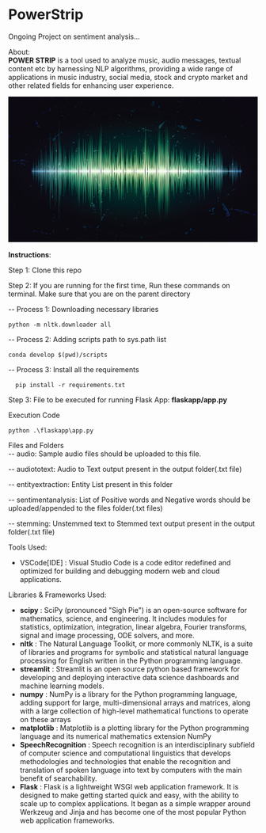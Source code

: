 # PowerStrip 
Ongoing Project on sentiment analysis...

About:<br>
<b>POWER STRIP</b> is a tool used to analyze music, audio messages, textual content etc by harnessing NLP algorithms, providing a wide range of applications in music industry, social media, stock and crypto market and other related fields for enhancing user experience. <br>

<img src="images/Audio-Waveforms-Featued-Image.jpg">

<b>Instructions</b>:<br>

Step 1:
Clone this repo <br>


Step 2:
If you are running for the first time, Run these commands on terminal. Make sure that you are on the parent directory  <br>

-- Process 1: Downloading necessary libraries 
   
    python -m nltk.downloader all
-- Process 2: Adding scripts path to sys.path list    
    
    conda develop $(pwd)/scripts
-- Process 3: Install all the requirements
      
      pip install -r requirements.txt
Step 3:
File to be executed for running Flask App: <b>flaskapp/app.py</b> <br>

Execution Code
    
    python .\flaskapp\app.py

Files and Folders<br>
-- audio: Sample audio files should be uploaded to this file.<br>

-- audiototext: Audio to Text output present in the output folder(.txt file)<br>

-- entityextraction: Entity List present in this folder<br>

-- sentimentanalysis: List of Positive words and Negative words should be uploaded/appended to the files folder(.txt files)<br>

-- stemming: Unstemmed text to Stemmed text output present in the output folder(.txt file)<br>



Tools Used:<br>
- VSCode[IDE] : Visual Studio Code is a code editor redefined and optimized for building and debugging modern web and cloud applications.<br>

Libraries & Frameworks Used:<br>
- <b>scipy</b> : SciPy (pronounced "Sigh Pie") is an open-source software for mathematics, science, and engineering. It includes modules for statistics, optimization, integration, linear algebra, Fourier transforms, signal and image processing, ODE solvers, and more.<br>
- <b>nltk</b> : The Natural Language Toolkit, or more commonly NLTK, is a suite of libraries and programs for symbolic and statistical natural language processing for English written in the Python programming language.<br>
- <b>streamlit</b> : Streamlit is an open source python based framework for developing and deploying interactive data science dashboards and machine learning models.<br>
- <b>numpy</b> : NumPy is a library for the Python programming language, adding support for large, multi-dimensional arrays and matrices, along with a large collection of high-level mathematical functions to operate on these arrays<br>
- <b>matplotlib</b> : Matplotlib is a plotting library for the Python programming language and its numerical mathematics extension NumPy<br>
- <b>SpeechRecognition</b> : Speech recognition is an interdisciplinary subfield of computer science and computational linguistics that develops methodologies and technologies that enable the recognition and translation of spoken language into text by computers with the main benefit of searchability.<br>
- <b>Flask</b> : Flask is a lightweight WSGI web application framework. It is designed to make getting started quick and easy, with the ability to scale up to complex applications. It began as a simple wrapper around Werkzeug and Jinja and has become one of the most popular Python web application frameworks.<br>
